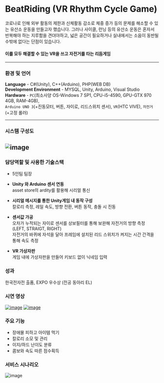# BeatRiding (VR Rhythm Cycle Game)
코로나로 인해 외부 활동의 제한과 신체활동 감소로 체중 증가 등의 문제를 해소할 수 있는 유산소 운동을 만들고자 했습니다. 그러나 사이클, 런닝 등의 유산소 운동은 혼자서 반복해야 하는 지루함을 견뎌야하고, 넓은 공간이 필요하거나 실내에서는 소음이 동반될 수밖에 없다는 단점이 있습니다.

#### 이를 모두 해결할 수 있는 VR을 쓰고 자전거를 타는 리듬게임
---
### 환경 및 언어  
**Language** - C#(Unity), C++(Arduino), PHP(WEB DB)  
**Development Environment** - MYSQL, Unity, Arduino, Visual Studio   
**Hardware** - `PC`(최소사양 OS-Windows 7 SP1, CPU-i5-4590, GPU-GTX 970 4GB, RAM-4GB),  
`Arduino UNO 3`(+진동모터, 버튼, 자이로, 리드스위치 센서), `VR`(HTC VIVE), `자전거`(+고정 롤러)  
  
---
### 시스템 구성도
![image](https://user-images.githubusercontent.com/54983139/201930131-24d35069-f066-44a9-9a94-673d572cf454.png)
---
### 담당역할 및 사용한 기술스택
- 5인팀 팀장 
- **Unity 와 Arduino 센서 연동**  
asset store의 ardity를 활용해 시리얼 통신  

- **시리얼 메시지를 통한 Unity게임 내 동작 구성**   
칼로리 측정, 레일 속도, 방향 전환, 버튼 동작, 충돌 시 진동 

- **센서값 가공**  
오차가 누적되는 자이로 센서를 상보필터를 통해 보완해 자전거의 방향 측정 (LEFT, STRAIGT, RIGHT)  
자전거의 바퀴에 자석을 달아 프레임에 설치된 리드 스위치가 켜지는 시간 간격을 통해 속도 측정

- **VR 가상자판**  
게임 내에 가상자판을 만들어 키보드 없이 닉네임 입력

### 성과
한국전자전 출품, EXPO 우수상 (전공 동아리 EL)  
  
### 시연 영상
[![image](https://user-images.githubusercontent.com/54983139/196341776-873c4f37-fb43-49ac-a468-47704ee69b60.png)](https://youtu.be/taAlZWLYEfU)
[![image](https://user-images.githubusercontent.com/54983139/196342223-48497a72-8f23-4e0b-b8be-13a398d97f3a.png)](https://youtu.be/vOACRT3UKcs)
### 주요 기능
- 장애물 피하고 아이템 먹기
- 칼로리 소모 및 관리
- 이지/하드 난이도 분류
- 콤보와 속도 따른 점수획득
### 서비스 시나리오
![image](https://user-images.githubusercontent.com/54983139/201928956-6d0d884e-f418-47b9-8e37-8ea90276a5c9.png)

